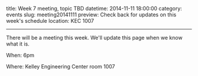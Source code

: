 title: Week 7 meeting, topic TBD
datetime: 2014-11-11 18:00:00
category: events
slug: meeting20141111
preview: Check back for updates on this week's schedule
location: KEC 1007

---

There will be a meeting this week. We'll update this page when we know what it is.

When: 6pm

Where: Kelley Engineering Center room 1007
